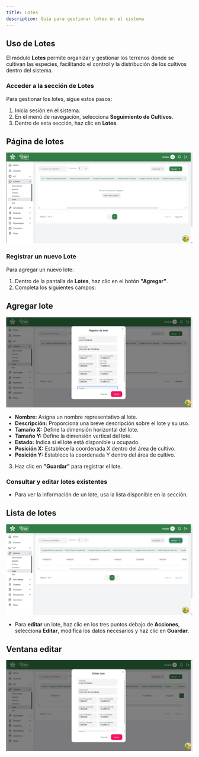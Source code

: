 ```yaml
---
title: Lotes
description: Guía para gestionar lotes en el sistema
---
```


## Uso de Lotes

El módulo **Lotes** permite organizar y gestionar los terrenos donde se cultivan las especies, facilitando el control y la distribución de los cultivos dentro del sistema.

### **Acceder a la sección de Lotes**
Para gestionar los lotes, sigue estos pasos:
1. Inicia sesión en el sistema.
2. En el menú de navegación, selecciona **Seguimiento de Cultivos**.
3. Dentro de esta sección, haz clic en **Lotes**.

## Página de lotes
![Captura de pantalla lotes](../../../assets/cultivos/paginaLote.png)

### **Registrar un nuevo Lote**
Para agregar un nuevo lote:
1. Dentro de la pantalla de **Lotes**, haz clic en el botón **"Agregar"**.
2. Completa los siguientes campos:
## Agregar lote
![Captura de pantalla agregar lote](../../../assets/cultivos/registrarLote.png)
   - **Nombre:** Asigna un nombre representativo al lote.
   - **Descripción:** Proporciona una breve descripción sobre el lote y su uso.
   - **Tamaño X:** Define la dimensión horizontal del lote.
   - **Tamaño Y:** Define la dimensión vertical del lote.
   - **Estado:** Indica si el lote está disponible u ocupado.
   - **Posición X:** Establece la coordenada X dentro del área de cultivo.
   - **Posición Y:** Establece la coordenada Y dentro del área de cultivo.
3. Haz clic en **"Guardar"** para registrar el lote.

### **Consultar y editar lotes existentes**
- Para ver la información de un lote, usa la lista disponible en la sección.
## Lista de lotes
![Captura de pantalla](../../../assets/cultivos/listaLote.png)
- Para **editar** un lote, haz clic en los tres puntos debajo de **Acciones**, selecciona **Editar**, modifica los datos necesarios y haz clic en **Guardar**.
## Ventana editar
![Captura de pantalla](../../../assets/cultivos/editarLote.png)
